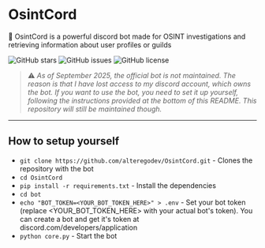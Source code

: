 # OsintCord

🔎 OsintCord is a powerful discord bot made for OSINT investigations and retrieving information about user profiles or guilds

![GitHub stars](https://img.shields.io/github/stars/alteregodev/OsintCord?style=social)
![GitHub issues](https://img.shields.io/github/issues/alteregodev/OsintCord)
![GitHub license](https://img.shields.io/github/license/alteregodev/OsintCord)

> ⚠️ *As of September 2025, the official bot is not maintained. The reason is that I have lost access to my discord account, which owns the bot. If you want to use the bot, you need to set it up yourself, following the instructions provided at the bottom of this README. This repository will still be maintained though.*

---

## How to setup yourself

- `git clone https://github.com/alteregodev/OsintCord.git` - Clones the repository with the bot
- `cd OsintCord`
- `pip install -r requirements.txt` - Install the dependencies
- `cd bot`
- `echo "BOT_TOKEN=<YOUR_BOT_TOKEN_HERE>" > .env` - Set your bot token (replace <YOUR_BOT_TOKEN_HERE> with your actual bot's token). You can create a bot and get it's token at discord.com/developers/application
- `python core.py` - Start the bot
